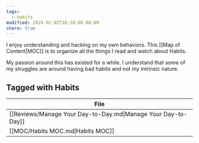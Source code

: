 ```yaml
---
tags:
  - habits
modified: 2024-02-02T16:20:08-08:00
share: true
---
```


I enjoy understanding and hacking on my own behaviors. This [[Map of Content|MOC]] is to organize all the things I read and watch about Habits.

My passion around this has existed for a while. I understand that some of my struggles are around having bad habits and not my intrinsic nature.
## Tagged with Habits
| File                                                          |
| ------------------------------------------------------------- |
| [[Reviews/Manage Your Day-to-Day.md\|Manage Your Day-to-Day]] |
| [[MOC/Habits MOC.md\|Habits MOC]]                             |

